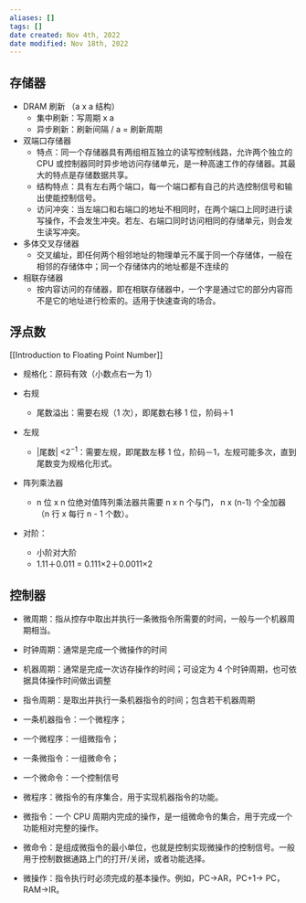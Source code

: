 ```yaml
---
aliases: []
tags: []
date created: Nov 4th, 2022
date modified: Nov 18th, 2022
---
```


## 存储器
- DRAM 刷新 （a x a 结构）
	- 集中刷新：写周期 x a
	- 异步刷新：刷新间隔 / a = 刷新周期
- 双端口存储器
	- 特点：同一个存储器具有两组相互独立的读写控制线路，允许两个独立的 CPU 或控制器同时异步地访问存储单元，是一种高速工作的存储器。其最大的特点是存储数据共享。
	- 结构特点：具有左右两个端口，每一个端口都有自己的片选控制信号和输出使能控制信号。
	- 访问冲突：当左端口和右端口的地址不相同时，在两个端口上同时进行读写操作，不会发生冲突。若左、右端口同时访问相同的存储单元，则会发生读写冲突。
- 多体交叉存储器
	- 交叉编址，即任何两个相邻地址的物理单元不属于同一个存储体，一般在相邻的存储体中；同一个存储体内的地址都是不连续的
- 相联存储器
	- 按内容访问的存储器，即在相联存储器中，一个字是通过它的部分内容而不是它的地址进行检索的。适用于快速查询的场合。 

## 浮点数
[[Introduction to Floating Point Number]]
- 规格化：原码有效（小数点右一为 1）
- 右规
	- 尾数溢出：需要右规（1 次），即尾数右移 1 位，阶码＋1
- 左规  
	- |尾数| <$2^{-1}$：需要左规，即尾数左移 1 位，阶码－1，左规可能多次，直到尾数变为规格化形式。

- 阵列乘法器
	- n 位 x n 位绝对值阵列乘法器共需要 n x n 个与门， n x (n-1) 个全加器（n 行 x 每行 n - 1 个数）。 
- 对阶：
	- 小阶对大阶
	- 1.11＋0.011 = 0.111×2＋0.0011×2

## 控制器
- 微周期：指从控存中取出并执行一条微指令所需要的时间，一般与一个机器周期相当。
- 时钟周期：通常是完成一个微操作的时间
- 机器周期：通常是完成一次访存操作的时间；可设定为 4 个时钟周期，也可依据具体操作时间做出调整
- 指令周期：是取出并执行一条机器指令的时间；包含若干机器周期

- 一条机器指令：一个微程序；
- 一个微程序：一组微指令；
- 一条微指令：一组微命令；
- 一个微命令：一个控制信号
- 微程序：微指令的有序集合，用于实现机器指令的功能。
- 微指令：一个 CPU 周期内完成的操作，是一组微命令的集合，用于完成一个功能相对完整的操作。
- 微命令：是组成微指令的最小单位，也就是控制实现微操作的控制信号。一般用于控制数据通路上门的打开/关闭，或者功能选择。
- 微操作：指令执行时必须完成的基本操作。例如，PC→AR，PC+1→ PC，RAM→IR。
